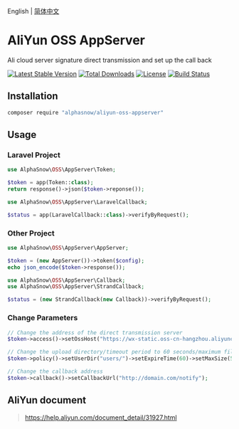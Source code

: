 English | [简体中文](README-CN.md)  

# AliYun OSS AppServer
Ali cloud server signature direct transmission and set up the call back

[![Latest Stable Version](https://poser.pugx.org/alphasnow/aliyun-oss-appserver/v/stable)](https://packagist.org/packages/alphasnow/aliyun-oss-appserver)
[![Total Downloads](https://poser.pugx.org/alphasnow/aliyun-oss-appserver/downloads)](https://packagist.org/packages/alphasnow/aliyun-oss-appserver)
[![License](https://poser.pugx.org/alphasnow/aliyun-oss-appserver/license)](https://packagist.org/packages/alphasnow/aliyun-oss-appserver)
[![Build Status](https://github.com/alphasnow/aliyun-oss-appserver/workflows/CI/badge.svg)](https://github.com/alphasnow/aliyun-oss-appserver/actions)

## Installation
```bash
composer require "alphasnow/aliyun-oss-appserver"
```

## Usage
### Laravel Project
```php
use AlphaSnow\OSS\AppServer\Token;

$token = app(Token::class);
return response()->json($token->reponse());
```
```php
use AlphaSnow\OSS\AppServer\LaravelCallback;

$status = app(LaravelCallback::class)->verifyByRequest();
```

### Other Project
```php
use AlphaSnow\OSS\AppServer\AppServer;

$token = (new AppServer())->token($config);
echo json_encode($token->response());
```
```php
use AlphaSnow\OSS\AppServer\Callback;
use AlphaSnow\OSS\AppServer\StrandCallback;

$status = (new StrandCallback(new Callback))->verifyByRequest();
```

### Change Parameters
```php
// Change the address of the direct transmission server
$token->access()->setOssHost("https://wx-static.oss-cn-hangzhou.aliyuncs.com");

// Change the upload directory/timeout period to 60 seconds/maximum file limit to 500 MB
$token->policy()->setUserDir("users/")->setExpireTime(60)->setMaxSize(500*1024*1024);

// Change the callback address
$token->callback()->setCallbackUrl("http://domain.com/notify");
```

## AliYun document
> https://help.aliyun.com/document_detail/31927.html